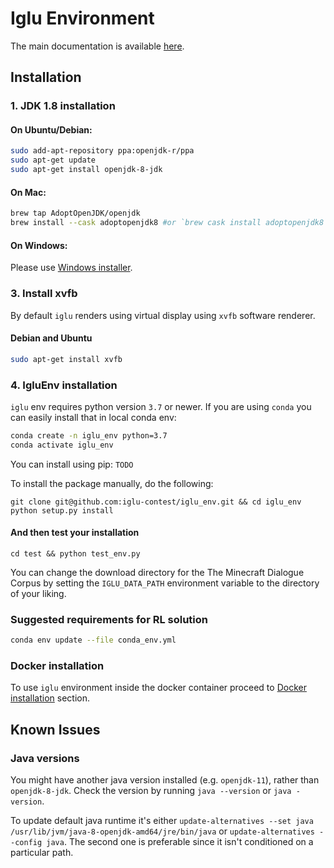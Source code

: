 # Iglu Environment

The main documentation is available [here](https://iglu-contest.github.io/).

## Installation

### 1. JDK 1.8 installation 

#### On Ubuntu/Debian:

```bash
sudo add-apt-repository ppa:openjdk-r/ppa
sudo apt-get update
sudo apt-get install openjdk-8-jdk
```

#### On Mac:

```bash
brew tap AdoptOpenJDK/openjdk
brew install --cask adoptopenjdk8 #or `brew cask install adoptopenjdk8` for brew version < 3.
```

#### On Windows:

Please use [Windows installer](https://www.oracle.com/technetwork/java/javase/downloads/jdk8-downloads-2133151.html).

### 3. Install xvfb

By default `iglu` renders using virtual display using `xvfb` software renderer. 

#### Debian and Ubuntu
```bash
sudo apt-get install xvfb
```

### 4. IgluEnv installation 

`iglu` env requires python version `3.7` or newer. If you are using `conda` you can easily install that in local conda env:

```bash
conda create -n iglu_env python=3.7
conda activate iglu_env
```

You can install using pip: `TODO`

To install the package manually, do the following:

```
git clone git@github.com:iglu-contest/iglu_env.git && cd iglu_env
python setup.py install
```

#### And then test your installation
```
cd test && python test_env.py
```
You can change the download directory for the The Minecraft Dialogue Corpus by setting the `IGLU_DATA_PATH` environment variable to the directory of your liking.


### Suggested requirements for RL solution

```bash
conda env update --file conda_env.yml
```

### Docker installation 

To use `iglu` environment inside the docker container proceed to [Docker installation](docker/getting_started.md) section.

## Known Issues

### Java versions

You might have another java version installed (e.g. `openjdk-11`), rather than `openjdk-8-jdk`. Check the version by running `java --version` or `java -version`. 

To update default java runtime it's either `update-alternatives --set java /usr/lib/jvm/java-8-openjdk-amd64/jre/bin/java` or `update-alternatives --config java`. The second one is preferable since it isn't conditioned on a particular path.
